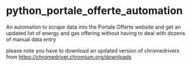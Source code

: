 # python_portale_offerte_automation
An automation to scrape data into the Portale Offerte website and get an updated list of energy and gas offering without having to deal with dozens of manual data entry

please note you have to download an updated version of chromedrivers from  https://chromedriver.chromium.org/downloads
